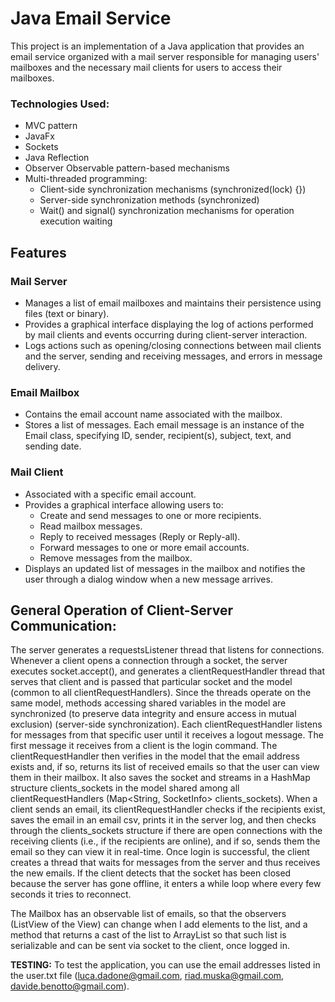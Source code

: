 # Java Email Service
This project is an implementation of a Java application that provides an email service organized with a mail server responsible for managing users' mailboxes and the necessary mail clients for users to access their mailboxes.
### Technologies Used:

- MVC pattern
- JavaFx
- Sockets
- Java Reflection
- Observer Observable pattern-based mechanisms
- Multi-threaded programming:
  - Client-side synchronization mechanisms (synchronized(lock) {})
  - Server-side synchronization methods (synchronized)
  - Wait() and signal() synchronization mechanisms for operation execution waiting

    
## Features

### Mail Server
- Manages a list of email mailboxes and maintains their persistence using files (text or binary).
- Provides a graphical interface displaying the log of actions performed by mail clients and events occurring during client-server interaction.
- Logs actions such as opening/closing connections between mail clients and the server, sending and receiving messages, and errors in message delivery.

### Email Mailbox
- Contains the email account name associated with the mailbox.
- Stores a list of messages. Each email message is an instance of the Email class, specifying ID, sender, recipient(s), subject, text, and sending date.

### Mail Client
- Associated with a specific email account.
- Provides a graphical interface allowing users to:
  - Create and send messages to one or more recipients.
  - Read mailbox messages.
  - Reply to received messages (Reply or Reply-all).
  - Forward messages to one or more email accounts.
  - Remove messages from the mailbox.
- Displays an updated list of messages in the mailbox and notifies the user through a dialog window when a new message arrives.

## General Operation of Client-Server Communication:

The server generates a requestsListener thread that listens for connections. Whenever a client opens a connection through a socket, the server executes socket.accept(), and generates a clientRequestHandler thread that serves that client and is passed that particular socket and the model (common to all clientRequestHandlers). Since the threads operate on the same model, methods accessing shared variables in the model are synchronized (to preserve data integrity and ensure access in mutual exclusion) (server-side synchronization). Each clientRequestHandler listens for messages from that specific user until it receives a logout message. The first message it receives from a client is the login command. The clientRequestHandler then verifies in the model that the email address exists and, if so, returns its list of received emails so that the user can view them in their mailbox. It also saves the socket and streams in a HashMap structure clients_sockets in the model shared among all clientRequestHandlers (Map<String, SocketInfo> clients_sockets). When a client sends an email, its clientRequestHandler checks if the recipients exist, saves the email in an email csv, prints it in the server log, and then checks through the clients_sockets structure if there are open connections with the receiving clients (i.e., if the recipients are online), and if so, sends them the email so they can view it in real-time. Once login is successful, the client creates a thread that waits for messages from the server and thus receives the new emails. If the client detects that the socket has been closed because the server has gone offline, it enters a while loop where every few seconds it tries to reconnect.

The Mailbox has an observable list of emails, so that the observers (ListView of the View) can change when I add elements to the list, and a method that returns a cast of the list to ArrayList so that such list is serializable and can be sent via socket to the client, once logged in.

**TESTING:** To test the application, you can use the email addresses listed in the user.txt file (luca.dadone@gmail.com, riad.muska@gmail.com, davide.benotto@gmail.com).
